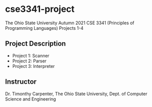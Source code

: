 # cse3341-project
The Ohio State University Autumn 2021 CSE 3341 (Principles of Programming Languages) Projects 1-4

## Project Description
* Project 1: Scanner
* Project 2: Parser
* Project 3: Interpreter


## Instructor
Dr. Timonthy Carpenter, The Ohio State University, Dept. of Computer Science and Engineering
